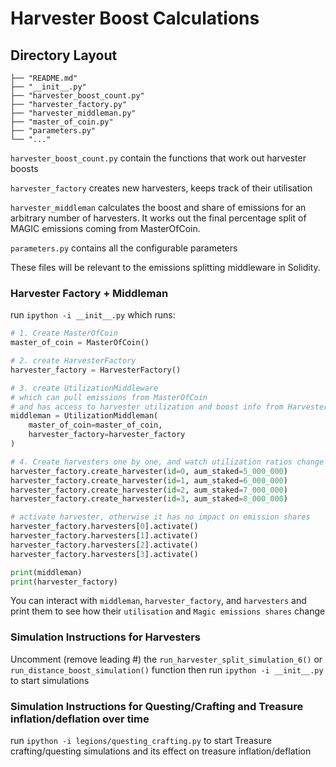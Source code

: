 # Harvester Boost Calculations


## Directory Layout
```
├── "README.md"
├── "__init__.py"
├── "harvester_boost_count.py"
├── "harvester_factory.py"
├── "harvester_middleman.py"
├── "master_of_coin.py"
├── "parameters.py"
└── "..."
```


`harvester_boost_count.py` contain the functions that work out harvester boosts

`harvester_factory` creates new harvesters, keeps track of their utilisation

`harvester_middleman` calculates the boost and share of emissions for an arbitrary number of harvesters. It works out the final percentage split of MAGIC emissions coming from MasterOfCoin.

`parameters.py` contains all the configurable parameters

These files will be relevant to the emissions splitting middleware in Solidity.


### Harvester Factory + Middleman

run `ipython -i __init__.py` which runs:
```python
# 1. Create MasterOfCoin
master_of_coin = MasterOfCoin()

# 2. create HarvesterFactory
harvester_factory = HarvesterFactory()

# 3. create UtilizationMiddleware
# which can pull emissions from MasterOfCoin
# and has access to harvester utilization and boost info from HarvesterFactory
middleman = UtilizationMiddleman(
	master_of_coin=master_of_coin,
	harvester_factory=harvester_factory
)

# 4. Create harvesters one by one, and watch utilization ratios change
harvester_factory.create_harvester(id=0, aum_staked=5_000_000)
harvester_factory.create_harvester(id=1, aum_staked=6_000_000)
harvester_factory.create_harvester(id=2, aum_staked=7_000_000)
harvester_factory.create_harvester(id=3, aum_staked=8_000_000)

# activate harvester, otherwise it has no impact on emission shares
harvester_factory.harvesters[0].activate()
harvester_factory.harvesters[1].activate()
harvester_factory.harvesters[2].activate()
harvester_factory.harvesters[3].activate()

print(middleman)
print(harvester_factory)
```

You can interact with `middleman`, `harvester_factory`, and `harvesters` and print them
to see how their `utilisation` and `Magic emissions shares` change


### Simulation Instructions for Harvesters
Uncomment (remove leading #) the `run_harvester_split_simulation_6()`
or `run_distance_boost_simulation()` function then
run `ipython -i __init__.py` to start simulations

### Simulation Instructions for Questing/Crafting and Treasure inflation/deflation over time
run `ipython -i legions/questing_crafting.py` to start Treasure crafting/questing simulations
and its effect on treasure inflation/deflation
